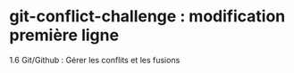 # git-conflict-challenge : modification première ligne
1.6 Git/Github : Gérer les conflits et les fusions

